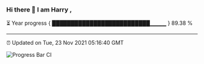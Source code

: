 ### Hi there 👋 I am Harry , 

⏳ Year progress { ██████████████████████████▁▁▁▁ } 89.38 %

---

⏰ Updated on Tue, 23 Nov 2021 05:16:40 GMT

![Progress Bar CI](https://github.com/duykhang68/duykhang68/workflows/Progress%20Bar%20CI/badge.svg)
